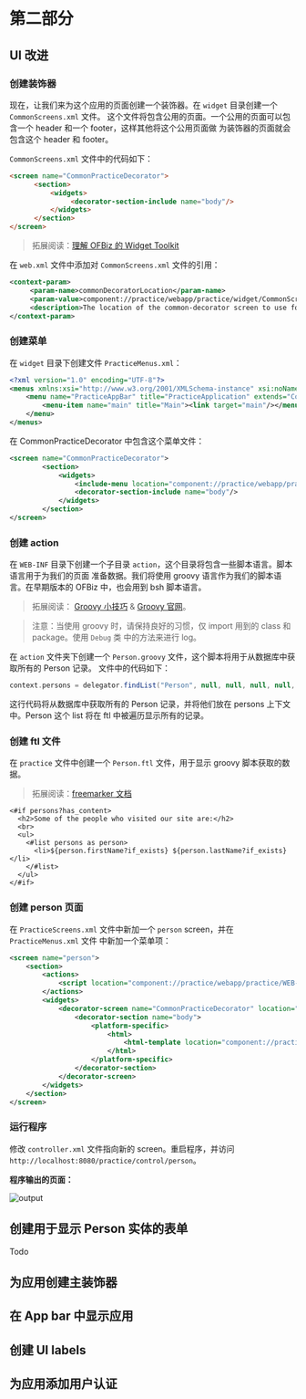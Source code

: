 # 第二部分

## UI 改进

### 创建装饰器

现在，让我们来为这个应用的页面创建一个装饰器。在 `widget` 目录创建一个 `CommonScreens.xml` 文件。
这个文件将包含公用的页面。一个公用的页面可以包含一个 header 和一个 footer，这样其他将这个公用页面做
为装饰器的页面就会包含这个 header 和 footer。

`CommonScreens.xml` 文件中的代码如下：

```html
<screen name="CommonPracticeDecorator">
      <section>
          <widgets>
               <decorator-section-include name="body"/>
          </widgets>
      </section>
</screen>
```

> 拓展阅读：[理解 OFBiz 的 Widget Toolkit](https://cwiki.apache.org/confluence/display/OFBIZ/Understanding+the+OFBiz+Widget+Toolkit)

在 `web.xml` 文件中添加对 `CommonScreens.xml` 文件的引用：

```xml
<context-param>
     <param-name>commonDecoratorLocation</param-name>
     <param-value>component://practice/webapp/practice/widget/CommonScreens.xml</param-value>
     <description>The location of the common-decorator screen to use for this webapp; referred to as a context variable in screen def XML files.</description>
</context-param>
```

### 创建菜单

在 `widget` 目录下创建文件 `PracticeMenus.xml`：

```xml
<?xml version="1.0" encoding="UTF-8"?>
<menus xmlns:xsi="http://www.w3.org/2001/XMLSchema-instance" xsi:noNamespaceSchemaLocation="http://ofbiz.apache.org/dtds/widget-menu.xsd">
    <menu name="PracticeAppBar" title="PracticeApplication" extends="CommonAppBarMenu" extends-resource="component://common/widget/CommonMenus.xml">
        <menu-item name="main" title="Main"><link target="main"/></menu-item>
    </menu>
</menus>
```

在 CommonPracticeDecorator 中包含这个菜单文件：

```xml
<screen name="CommonPracticeDecorator">
        <section>
            <widgets>
                <include-menu location="component://practice/webapp/practice/widget/PracticeMenus.xml" name="PracticeAppBar"/>
                <decorator-section-include name="body"/>
            </widgets>
        </section>
</screen>
```

### 创建 action

在 `WEB-INF` 目录下创建一个子目录 `action`，这个目录将包含一些脚本语言。脚本语言用于为我们的页面
准备数据。我们将使用 groovy 语言作为我们的脚本语言。在早期版本的 OFBiz 中，也会用到 bsh 脚本语言。

> 拓展阅读： [Groovy 小技巧](https://cwiki.apache.org/confluence/pages/viewpage.action?pageId=6553850) & [Groovy 官网](http://www.groovy-lang.org/)。

> 注意：当使用 groovy 时，请保持良好的习惯，仅 import 用到的 class 和 package。使用 `Debug` 类
中的方法来进行 log。

在 `action` 文件夹下创建一个 `Person.groovy` 文件，这个脚本将用于从数据库中获取所有的 Person 记录。
文件中的代码如下：

```groovy
context.persons = delegator.findList("Person", null, null, null, null, false);
```

这行代码将从数据库中获取所有的 Person 记录，并将他们放在 persons 上下文中。Person 这个 list 将在
ftl 中被遍历显示所有的记录。

### 创建 ftl 文件

在 `practice` 文件中创建一个 `Person.ftl` 文件，用于显示 groovy 脚本获取的数据。

> 拓展阅读：[freemarker 文档](http://freemarker.org/docs/)

```
<#if persons?has_content>
  <h2>Some of the people who visited our site are:</h2>
  <br>
  <ul>
    <#list persons as person>
      <li>${person.firstName?if_exists} ${person.lastName?if_exists}</li>
    </#list>
  </ul>
</#if>
```

### 创建 person 页面

在 `PracticeScreens.xml` 文件中新加一个 `person` screen，并在 `PracticeMenus.xml` 文件
中新加一个菜单项：

```xml
<screen name="person">
    <section>
        <actions>
            <script location="component://practice/webapp/practice/WEB-INF/actions/Person.groovy"/>
        </actions>
        <widgets>
            <decorator-screen name="CommonPracticeDecorator" location="${parameters.commonDecoratorLocation}">
                <decorator-section name="body">
                    <platform-specific>
                        <html>
                            <html-template location="component://practice/webapp/practice/Person.ftl"/>
                        </html>
                    </platform-specific>
                </decorator-section>
            </decorator-screen>
        </widgets>
    </section>
</screen>
```

### 运行程序

修改 `controller.xml` 文件指向新的 screen。重启程序，并访问 `http://localhost:8080/practice/control/person`。

**程序输出的页面：**

![output](http://placehold.it/400x300)

## 创建用于显示 Person 实体的表单

Todo

## 为应用创建主装饰器

## 在 App bar 中显示应用

## 创建 UI labels

## 为应用添加用户认证
